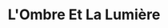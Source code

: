 ---
title: L'Ombre Et La Lumière
cover: assets/images/books/l-ombre-et-la-lumiere.png
excerpt: chapitre.pdf
description: Lorem ipsum dolor sit amet, consectetur adipisicing elit. Sequi repudiandae dolorem dolorum ullam a labore iste eius voluptates perferendis, unde voluptas fugit magnam. Ipsum atque, odio, accusantium quisquam distinctio nihil!
---
